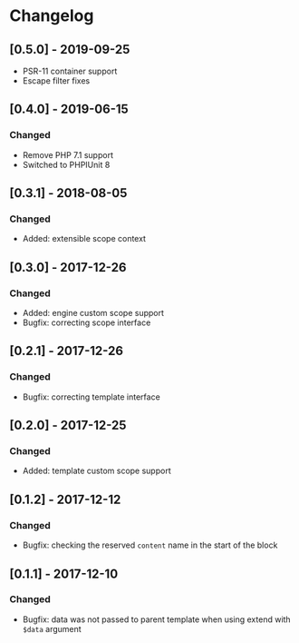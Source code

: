 # Changelog

## [0.5.0] - 2019-09-25

* PSR-11 container support
* Escape filter fixes

## [0.4.0] - 2019-06-15

### Changed

* Remove PHP 7.1 support
* Switched to PHPIUnit 8

## [0.3.1] - 2018-08-05

### Changed

* Added: extensible scope context

## [0.3.0] - 2017-12-26

### Changed

* Added: engine custom scope support
* Bugfix: correcting scope interface

## [0.2.1] - 2017-12-26

### Changed

* Bugfix: correcting template interface

## [0.2.0] - 2017-12-25

### Changed

* Added: template custom scope support

## [0.1.2] - 2017-12-12

### Changed

* Bugfix: checking the reserved `content` name in the start of the block

## [0.1.1] - 2017-12-10

### Changed

* Bugfix: data was not passed to parent template when using extend with `$data` argument